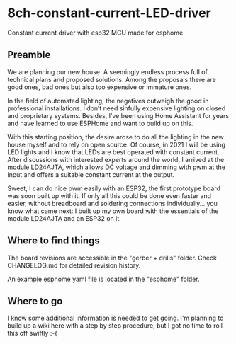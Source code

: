 # 8ch-constant-current-LED-driver
Constant current driver with esp32 MCU made for esphome


## Preamble
We are planning our new house. A seemingly endless process full of technical plans and proposed solutions. Among the proposals there are good ones, bad ones but also too expensive or immature ones.

In the field of automated lighting, the negatives outweigh the good in professional installations. I don’t need sinfully expensive lighting on closed and proprietary systems. Besides, I’ve been using Home Assistant for years and have learned to use ESPHome and want to build up on this.

With this starting position, the desire arose to do all the lighting in the new house myself and to rely on open source. Of course, in 2021 I will be using LED lights and I know that LEDs are best operated with constant current. After discussions with interested experts around the world, I arrived at the module LD24AJTA, which allows DC voltage and dimming with pwm at the input and offers a suitable constant current at the output.

Sweet, I can do nice pwm easily with an ESP32, the first prototype board was soon built up with it. If only all this could be done even faster and easier, without breadboard and soldering connections individually… you know what came next: I built up my own board with the essentials of the module LD24AJTA and an ESP32 on it.

## Where to find things
The board revisions are accessible in the  "gerber + drills" folder. Check CHANGELOG.md for detailed revision history.

An example esphome yaml file is located in the "esphome" folder.

## Where to go
I know some additional information is needed to get going. I'm planning to build up a wiki here with a step by step procedure, but I got no time to roll this off swiftly :-(
